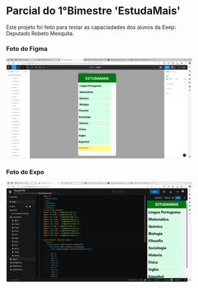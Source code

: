 # Parcial do 1°Bimestre 'EstudaMais' 

Este projeto foi feito para testar as capaciadades dos alunos da Eeep: Deputado Robeto Mesquita.

### Foto do Figma
![ft](./assets/fy.PNG)

### Foto do Expo
![ft](./assets/parc.PNG)
